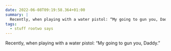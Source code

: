 ```yaml
---
date: 2022-06-08T09:19:58.364+01:00
summary: |
  Recently, when playing with a water pistol: “My going to gun you, Daddy.”
tags:
  - stuff rootwo says
---
```

Recently, when playing with a water pistol: “My going to gun you, Daddy.”
